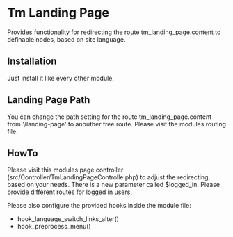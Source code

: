 # Tm Landing Page

Provides functionality for redirecting the route tm_landing_page.content to definable nodes, based on site language.

## Installation
Just install it like every other module.

## Landing Page Path
You can change the path setting for the route tm_landing_page.content from '/landing-page' to anouther free route. Please visit the modules routing file.

## HowTo
Please visit this modules page controller (src/Controller/TmLandingPageControlle.php) to adjust the redirecting, based on your needs.
There is a new parameter called $logged_in. Please provide different routes for logged in users.

Please also configure the provided hooks inside the module file:
- hook_language_switch_links_alter()
- hook_preprocess_menu()

